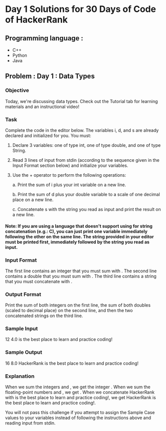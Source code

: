 # Day 1 Solutions for 30 Days of Code of HackerRank

## Programming language :
- C++
- Python
- Java

## Problem : Day 1 : Data Types
### Objective
Today, we're discussing data types. Check out the Tutorial tab for learning materials and an instructional video!

### Task
Complete the code in the editor below. The variables i, d, and s are already declared and initialized for you. You must:

1. Declare 3 variables: one of type int, one of type double, and one of type String.
2. Read 3 lines of input from stdin (according to the sequence given in the Input Format section below) and initialize your  variables.
3. Use the + operator to perform the following operations:

   a. Print the sum of i plus your int variable on a new line.
   
   b. Print the sum of d plus your double variable to a scale of one decimal place on a new line.
   
   c. Concatenate s with the string you read as input and print the result on a new line.
#### Note: If you are using a language that doesn't support using  for string concatenation (e.g.: C), you can just print one variable immediately following the other on the same line. The string provided in your editor must be printed first, immediately followed by the string you read as input.

### Input Format
The first line contains an integer that you must sum with .
The second line contains a double that you must sum with .
The third line contains a string that you must concatenate with .

### Output Format
Print the sum of both integers on the first line, the sum of both doubles (scaled to  decimal place) on the second line, and then the two concatenated strings on the third line.

### Sample Input
12
4.0
is the best place to learn and practice coding!

### Sample Output
16
8.0
HackerRank is the best place to learn and practice coding!

### Explanation
When we sum the integers  and , we get the integer .
When we sum the floating-point numbers  and , we get .
When we concatenate HackerRank with is the best place to learn and practice coding!, we get HackerRank is the best place to learn and practice coding!.

You will not pass this challenge if you attempt to assign the Sample Case values to your variables instead of following the instructions above and reading input from stdin.

